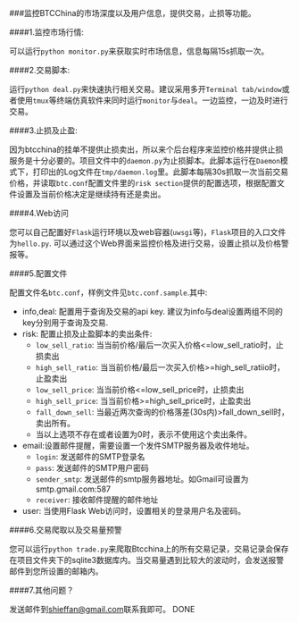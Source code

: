 ###监控BTCChina的市场深度以及用户信息，提供交易，止损等功能。

####1.监控市场行情:

可以运行`python monitor.py`来获取实时市场信息，信息每隔15s抓取一次。

####2.交易脚本: 

运行`python deal.py`来快速执行相关交易。建议采用多开`Terminal tab/window`或者使用`tmux`等终端仿真软件来同时运行`monitor`与`deal`。一边监控，一边及时进行交易。

####3.止损及止盈:

因为btcchina的挂单不提供止损卖出，所以来个后台程序来监控价格并提供止损服务是十分必要的。项目文件中的`daemon.py`为止损脚本。此脚本运行在`Daemon`模式下，打印出的Log文件在`tmp/daemon.log`里。此脚本每隔30s抓取一次当前交易价格，并读取`btc.conf`配置文件里的`risk section`提供的配置选项，根据配置文件设置及当前价格决定是继续持有还是卖出。

####4.Web访问

您可以自己配置好`Flask`运行环境以及web容器(`uwsgi`等)，`Flask`项目的入口文件为`hello.py`. 可以通过这个Web界面来监控价格及进行交易，设置止损以及价格警报等。

####5.配置文件

配置文件名`btc.conf`，样例文件见`btc.conf.sample`.其中:

+ info,deal: 配置用于查询及交易的api key. 建议为info与deal设置两组不同的key分别用于查询及交易.
+ risk: 配置止损及止盈脚本的卖出条件:
  + `low_sell_ratio`: 当当前价格/最后一次买入价格<=low_sell_ratio时，止损卖出
  + `high_sell_ratio`: 当当前价格/最后一次买入价格>=high_sell_ratiio时，止盈卖出
  + `low_sell_price`: 当当前价格<=low_sell_price时，止损卖出
  + `high_sell_price`: 当当前价格>=high_sell_price时，止盈卖出
  + `fall_down_sell`: 当最近两次查询的价格落差(30s内)>fall_down_sell时，卖出所有。
  + 当以上选项不存在或者设置为0时，表示不使用这个卖出条件。
+ email:设置邮件提醒，需要设置一个发件SMTP服务器及收件地址。
  + `login`: 发送邮件的SMTP登录名
  + `pass`: 发送邮件的SMTP用户密码
  + `sender_smtp`: 发送邮件的smtp服务器地址。如Gmail可设置为smtp.gmail.com:587
  + `receiver`: 接收邮件提醒的邮件地址
+ user: 当使用Flask Web访问时，设置相关的登录用户名及密码。

####6.交易爬取以及交易量预警

您可以运行`python trade.py`来爬取Btcchina上的所有交易记录，交易记录会保存在项目文件夹下的sqlite3数据库内。当交易量遇到比较大的波动时，会发送报警邮件到您所设置的邮箱内。


####7.其他问题？

发送邮件到[shieffan@gmail.com](mailto:shieffan@gmail.com)联系我即可。
DONE
